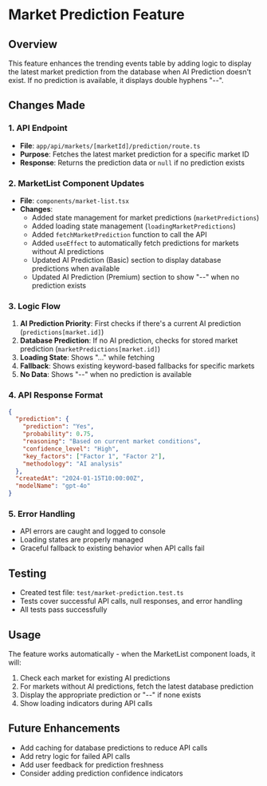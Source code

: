 # Market Prediction Feature

## Overview

This feature enhances the trending events table by adding logic to display the latest market prediction from the database when AI Prediction doesn't exist. If no prediction is available, it displays double hyphens "--".

## Changes Made

### 1. API Endpoint
- **File**: `app/api/markets/[marketId]/prediction/route.ts`
- **Purpose**: Fetches the latest market prediction for a specific market ID
- **Response**: Returns the prediction data or `null` if no prediction exists

### 2. MarketList Component Updates
- **File**: `components/market-list.tsx`
- **Changes**:
  - Added state management for market predictions (`marketPredictions`)
  - Added loading state management (`loadingMarketPredictions`)
  - Added `fetchMarketPrediction` function to call the API
  - Added `useEffect` to automatically fetch predictions for markets without AI predictions
  - Updated AI Prediction (Basic) section to display database predictions when available
  - Updated AI Prediction (Premium) section to show "--" when no prediction exists

### 3. Logic Flow

1. **AI Prediction Priority**: First checks if there's a current AI prediction (`predictions[market.id]`)
2. **Database Prediction**: If no AI prediction, checks for stored market prediction (`marketPredictions[market.id]`)
3. **Loading State**: Shows "..." while fetching
4. **Fallback**: Shows existing keyword-based fallbacks for specific markets
5. **No Data**: Shows "--" when no prediction is available

### 4. API Response Format

```json
{
  "prediction": {
    "prediction": "Yes",
    "probability": 0.75,
    "reasoning": "Based on current market conditions",
    "confidence_level": "High",
    "key_factors": ["Factor 1", "Factor 2"],
    "methodology": "AI analysis"
  },
  "createdAt": "2024-01-15T10:00:00Z",
  "modelName": "gpt-4o"
}
```

### 5. Error Handling

- API errors are caught and logged to console
- Loading states are properly managed
- Graceful fallback to existing behavior when API calls fail

## Testing

- Created test file: `test/market-prediction.test.ts`
- Tests cover successful API calls, null responses, and error handling
- All tests pass successfully

## Usage

The feature works automatically - when the MarketList component loads, it will:
1. Check each market for existing AI predictions
2. For markets without AI predictions, fetch the latest database prediction
3. Display the appropriate prediction or "--" if none exists
4. Show loading indicators during API calls

## Future Enhancements

- Add caching for database predictions to reduce API calls
- Add retry logic for failed API calls
- Add user feedback for prediction freshness
- Consider adding prediction confidence indicators 